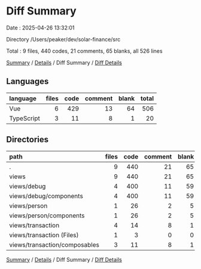 # Diff Summary

Date : 2025-04-26 13:32:01

Directory /Users/peaker/dev/solar-finance/src

Total : 9 files,  440 codes, 21 comments, 65 blanks, all 526 lines

[Summary](results.md) / [Details](details.md) / Diff Summary / [Diff Details](diff-details.md)

## Languages
| language | files | code | comment | blank | total |
| :--- | ---: | ---: | ---: | ---: | ---: |
| Vue | 6 | 429 | 13 | 64 | 506 |
| TypeScript | 3 | 11 | 8 | 1 | 20 |

## Directories
| path | files | code | comment | blank | total |
| :--- | ---: | ---: | ---: | ---: | ---: |
| . | 9 | 440 | 21 | 65 | 526 |
| views | 9 | 440 | 21 | 65 | 526 |
| views/debug | 4 | 400 | 11 | 59 | 470 |
| views/debug/components | 4 | 400 | 11 | 59 | 470 |
| views/person | 1 | 26 | 2 | 5 | 33 |
| views/person/components | 1 | 26 | 2 | 5 | 33 |
| views/transaction | 4 | 14 | 8 | 1 | 23 |
| views/transaction (Files) | 1 | 3 | 0 | 0 | 3 |
| views/transaction/composables | 3 | 11 | 8 | 1 | 20 |

[Summary](results.md) / [Details](details.md) / Diff Summary / [Diff Details](diff-details.md)
